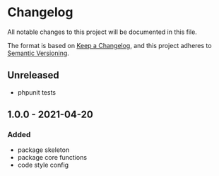 # Changelog

All notable changes to this project will be documented in this file.

The format is based on [Keep a Changelog](https://keepachangelog.com/en/1.0.0/),
and this project adheres
to [Semantic Versioning](https://semver.org/spec/v2.0.0.html).

## Unreleased

- phpunit tests

## 1.0.0 - 2021-04-20

### Added

- package skeleton
- package core functions
- code style config